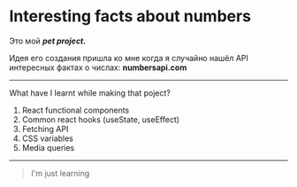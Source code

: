 # Interesting facts about numbers

Это мой ***pet project.***  

Идея его создания пришла ко мне когда я случайно нашёл API интересных фактах о числах: 
**numbersapi.com**

---

What have I learnt while making that poject?
1. React functional components
2. Common react hooks (useState, useEffect)
3. Fetching API
4. CSS variables
5. Media queries

---

> I'm just learning
